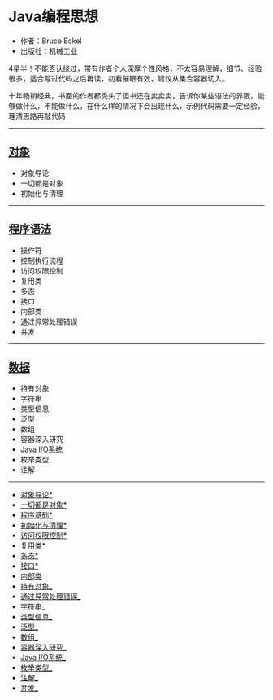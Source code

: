 #   Java编程思想

-   作者：Bruce Eckel
-   出版社：机械工业

4星半！不能否认绕过，带有作者个人深厚个性风格，不太容易理解，细节、经验很多，适合写过代码之后再读，初看催眠有效，建议从集合容器切入。

十年畅销经典，书面的作者都秃头了但书还在卖卖卖，告诉你某些语法的界限，能够做什么，不能做什么，在什么样的情况下会出现什么，示例代码需要一定经验，理清思路再敲代码

----

##  [对象](object/README.md)
-   对象导论
-   一切都是对象
-   初始化与清理

----

##  [程序语法](grammar/README.md)
-   操作符
-   控制执行流程
-   访问权限控制
-   复用类
-   多态
-   接口
-   内部类
-   通过异常处理错误
-   并发

----

##  [数据](data/README.md)
-   持有对象
-   字符串
-   类型信息
-   泛型
-   数组
-   容器深入研究
-   [Java I/O系统](io.md)
-   枚举类型
-   注解

----

-   [对象导论*](01.md)
-   [一切都是对象*](02.md)
-   [程序基础*](03.md)
-   [初始化与清理*](04.md)
-   [访问权限控制*](06.md)
-   [复用类*](07.md)
-   [多态*](08.md)
-   [接口*](09.md)
-   [内部类](10.md)
-   [持有对象_](11.md)
-   [通过异常处理错误_](12.md)
-   [字符串_](13.md)
-   [类型信息_](14.md)
-   [泛型_](15.md)
-   [数组_](16.md)
-   [容器深入研究_](17.md)
-   [Java I/O系统_](18.md)
-   [枚举类型_](19.md)
-   [注解_](20.md)
-   [并发_](21.md)
